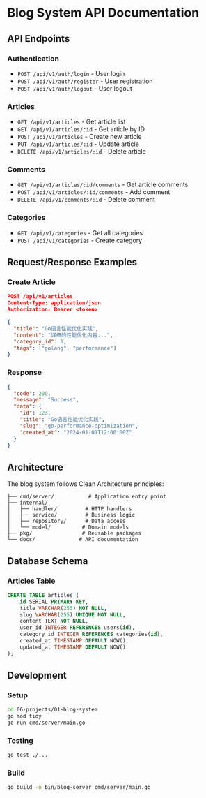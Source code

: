 # Blog System API Documentation

## API Endpoints

### Authentication
- `POST /api/v1/auth/login` - User login
- `POST /api/v1/auth/register` - User registration
- `POST /api/v1/auth/logout` - User logout

### Articles
- `GET /api/v1/articles` - Get article list
- `GET /api/v1/articles/:id` - Get article by ID
- `POST /api/v1/articles` - Create new article
- `PUT /api/v1/articles/:id` - Update article
- `DELETE /api/v1/articles/:id` - Delete article

### Comments
- `GET /api/v1/articles/:id/comments` - Get article comments
- `POST /api/v1/articles/:id/comments` - Add comment
- `DELETE /api/v1/comments/:id` - Delete comment

### Categories
- `GET /api/v1/categories` - Get all categories
- `POST /api/v1/categories` - Create category

## Request/Response Examples

### Create Article
```json
POST /api/v1/articles
Content-Type: application/json
Authorization: Bearer <token>

{
  "title": "Go语言性能优化实践",
  "content": "详细的性能优化内容...",
  "category_id": 1,
  "tags": ["golang", "performance"]
}
```

### Response
```json
{
  "code": 200,
  "message": "Success",
  "data": {
    "id": 123,
    "title": "Go语言性能优化实践",
    "slug": "go-performance-optimization",
    "created_at": "2024-01-01T12:00:00Z"
  }
}
```

## Architecture

The blog system follows Clean Architecture principles:

```
├── cmd/server/           # Application entry point
├── internal/
│   ├── handler/         # HTTP handlers
│   ├── service/         # Business logic
│   ├── repository/      # Data access
│   └── model/          # Domain models
├── pkg/                # Reusable packages
└── docs/              # API documentation
```

## Database Schema

### Articles Table
```sql
CREATE TABLE articles (
    id SERIAL PRIMARY KEY,
    title VARCHAR(255) NOT NULL,
    slug VARCHAR(255) UNIQUE NOT NULL,
    content TEXT NOT NULL,
    user_id INTEGER REFERENCES users(id),
    category_id INTEGER REFERENCES categories(id),
    created_at TIMESTAMP DEFAULT NOW(),
    updated_at TIMESTAMP DEFAULT NOW()
);
```

## Development

### Setup
```bash
cd 06-projects/01-blog-system
go mod tidy
go run cmd/server/main.go
```

### Testing
```bash
go test ./...
```

### Build
```bash
go build -o bin/blog-server cmd/server/main.go
```